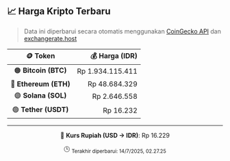 

<!-- HARGA_KRIPTO -->
## 📈 Harga Kripto Terbaru

> Data ini diperbarui secara otomatis menggunakan [CoinGecko API](https://www.coingecko.com/) dan [exchangerate.host](https://exchangerate.host/)

<div align="center">

| 🪙 Token | 💰 Harga (IDR) |
|:------:|---------------:|
| 🟠 **Bitcoin (BTC)**   | Rp 1.934.115.411 |
| 🔵 **Ethereum (ETH)**  | Rp 48.684.329 |
| 🟣 **Solana (SOL)**    | Rp 2.646.558 |
| 🟢 **Tether (USDT)**   | Rp 16.232 |

---

💱 **Kurs Rupiah (USD → IDR)**: Rp 16.229

🕒 <sub>Terakhir diperbarui: 14/7/2025, 02.27.25</sub>

</div>
<!-- /HARGA_KRIPTO -->